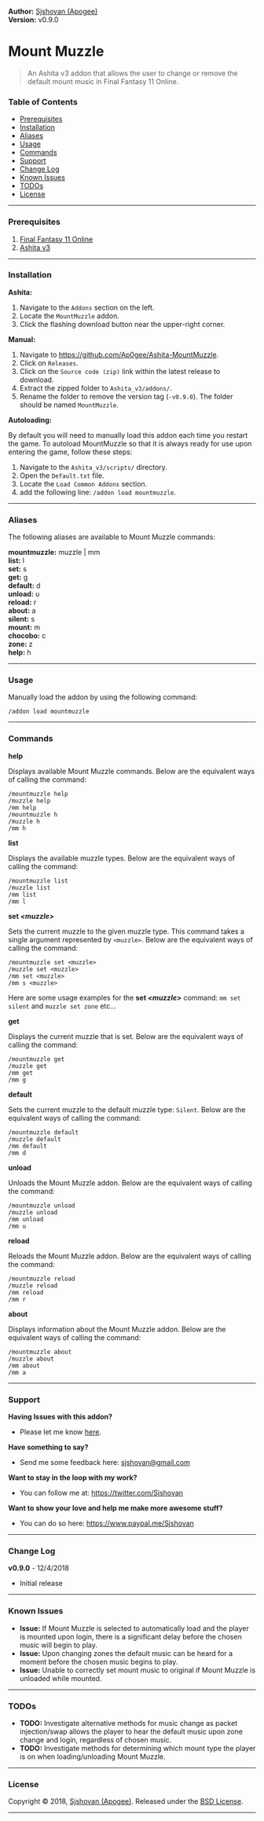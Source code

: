 **Author:** [Sjshovan (Apogee)](https://github.com/Ap0gee)  
**Version:** v0.9.0  


# Mount Muzzle

> An Ashita v3 addon that allows the user to change or remove the default mount music in Final Fantasy 11 Online.


### Table of Contents

- [Prerequisites](#prerequisites)
- [Installation](#installation)
- [Aliases](#aliases)
- [Usage](#usage)
- [Commands](#commands)
- [Support](#support)
- [Change Log](#change-log)
- [Known Issues](#known-issues)
- [TODOs](#todos)
- [License](#license)

___
### Prerequisites
1. [Final Fantasy 11 Online](http://www.playonline.com/ff11us/index.shtml)
2. [Ashita v3](https://www.ashitaxi.com/)

___
### Installation

**Ashita:**   
1. Navigate to the `Addons` section on the left.
2. Locate the `MountMuzzle` addon.
3. Click the flashing download button near the upper-right corner.

**Manual:**
1. Navigate to <https://github.com/Ap0gee/Ashita-MountMuzzle>.
2. Click on `Releases`. 
3. Click on the `Source code (zip)` link within the latest release to download.
4. Extract the zipped folder to `Ashita_v3/addons/`.
5. Rename the folder to remove the version tag (`-v0.9.0`). The folder should be named `MountMuzzle`.

**Autoloading:**   

By default you will need to manually load this addon each time you restart the game.
To autoload MountMuzzle so that it is always ready for use upon entering the game, follow these steps:

1. Navigate to the `Ashita_v3/scripts/` directory.
2. Open the `Default.txt` file.
3. Locate the `Load Common Addons` section.
4. add the following line: `/addon load mountmuzzle`.

___
### Aliases
The following aliases are available to Mount Muzzle commands:    

**mountmuzzle:** muzzle | mm  
**list:** l     
**set:** s  
**get:** g  
**default:** d  
**unload:** u  
**reload:** r  
**about:** a  
**silent:** s  
**mount:** m   
**chocobo:** c  
**zone:** z    
**help:** h  
 
 ___
### Usage

Manually load the addon by using the following command:
    
    /addon load mountmuzzle  
    
___    
### Commands

**help**

Displays available Mount Muzzle commands. Below are the equivalent ways of calling the command:

    /mountmuzzle help
    /muzzle help
    /mm help
    /mountmuzzle h
    /muzzle h
    /mm h

**list** 

Displays the available muzzle types. Below are the equivalent ways of calling the command:

    /mountmuzzle list
    /muzzle list
    /mm list
    /mm l
   
**set _\<muzzle>_**

Sets the current muzzle to the given muzzle type. This command takes a single argument represented by `<muzzle>`. Below are the equivalent ways of calling the command:

    /mountmuzzle set <muzzle>
    /muzzle set <muzzle>
    /mm set <muzzle>
    /mm s <muzzle>
    
Here are some usage examples for the **set _\<muzzle>_** command: `mm set silent` and `muzzle set zone` etc...

**get**

Displays the current muzzle that is set. Below are the equivalent ways of calling the command:
    
    /mountmuzzle get
    /muzzle get
    /mm get
    /mm g
    
**default**

Sets the current muzzle to the default muzzle type: `Silent`. Below are the equivalent ways of calling the command:

    /mountmuzzle default
    /muzzle default
    /mm default
    /mm d
    
**unload**

Unloads the Mount Muzzle addon. Below are the equivalent ways of calling the command:
    
    /mountmuzzle unload
    /muzzle unload
    /mm unload
    /mm u
    
**reload**

Reloads the Mount Muzzle addon. Below are the equivalent ways of calling the command:
    
    /mountmuzzle reload
    /muzzle reload
    /mm reload
    /mm r

**about**

Displays information about the Mount Muzzle addon. Below are the equivalent ways of calling the command:
    
    /mountmuzzle about
    /muzzle about
    /mm about
    /mm a
    
___
### Support
**Having Issues with this addon?**
* Please let me know [here](https://github.com/Ap0gee/Ashita-MountMuzzle/issues/new).
  
**Have something to say?**
* Send me some feedback here: <sjshovan@gmail.com>

**Want to stay in the loop with my work?**
* You can follow me at: <https://twitter.com/Sjshovan>

**Want to show your love and help me make more awesome stuff?**
* You can do so here: <https://www.paypal.me/Sjshovan>  

___
### Change Log

**v0.9.0** - 12/4/2018
- Initial release

___
### Known Issues

- **Issue:** If Mount Muzzle is selected to automatically load and the player is mounted upon login, there is a significant delay before the chosen music will begin to play.
- **Issue:** Upon changing zones the default music can be heard for a moment before the chosen music begins to play.
- **Issue:** Unable to correctly set mount music to original if Mount Muzzle is unloaded while mounted. 

___    
### TODOs

- **TODO:** Investigate alternative methods for music change as packet injection/swap allows the player to hear the default music upon zone change and login, regardless of chosen music.
- **TODO:** Investigate methods for determining which mount type the player is on when loading/unloading Mount Muzzle.
___

### License

Copyright © 2018, [Sjshovan (Apogee)](https://github.com/Ap0gee).
Released under the [BSD License](LICENSE).

***